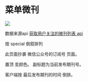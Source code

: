 # 菜单微刊

![](http://wx3.sinaimg.cn/mw690/625e5890ly1femph7nmtlj21kw23vhdt.jpg)

数据来源api [获取用户关注的微刊列表 api](https://github.com/zhangshanhai/readthis-api/blob/master/doc/users.md#%E8%8E%B7%E5%8F%96%E7%94%A8%E6%88%B7%E5%85%B3%E6%B3%A8%E7%9A%84%E5%BE%AE%E5%88%8A%E5%88%97%E8%A1%A8)

按 special  倒叙排列

此页面抄袭 微信公众号的订阅号 页面。

置顶 变颜色。
副标题为当前发布期刊号。

客户端按 最后发布期刊的时间 倒排。

